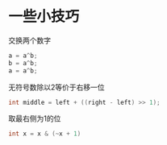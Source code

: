 # 一些小技巧
交换两个数字
```c++
a = a^b;
b = a^b;
a = a^b;
```

无符号数除以2等价于右移一位
```c++
int middle = left + ((right - left) >> 1);
```

取最右侧为1的位
```c++
int x = x & (~x + 1)
```